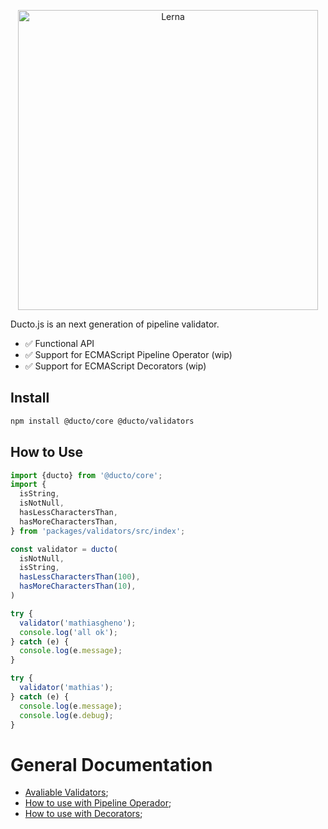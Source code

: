 
<p align="center">
  <img alt="Lerna" src="https://i.imgur.com/p70zxaD.png" width="480">
</p>

Ducto.js is an next generation of pipeline validator.

- ✅ Functional API
- ✅ Support for ECMAScript Pipeline Operator (wip)
- ✅ Support for ECMAScript Decorators (wip)

## Install

```bash
npm install @ducto/core @ducto/validators
```

## How to Use

```javascript
import {ducto} from '@ducto/core';
import {
  isString,
  isNotNull,
  hasLessCharactersThan,
  hasMoreCharactersThan,
} from 'packages/validators/src/index';

const validator = ducto(
  isNotNull,
  isString,
  hasLessCharactersThan(100),
  hasMoreCharactersThan(10),
)

try {
  validator('mathiasgheno');
  console.log('all ok');
} catch (e) {
  console.log(e.message);
}

try {
  validator('mathias');
} catch (e) {
  console.log(e.message);
  console.log(e.debug);
}
```

# General Documentation

- [Avaliable Validators](/packages/validators/README.md);
- [How to use with Pipeline Operador](/docs/how-pipeline-operator.md);
- [How to use with Decorators](/docs/how-decorators.md);
